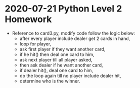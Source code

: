 # 2020-07-21 Python Level 2 Homework
* Reference to card3.py, modify code follow the logic below:
    - after every player include dealer get 2 cards in hand,
    - loop for player,
    - ask first player if they want another card,
    - if he hit() then deal one card to him,
    - ask next player till all player asked,
    - then ask dealer if he want another card,
    - if dealer hit(), deal one card to him,
    - do the loop again till no player include dealer hit,
    - determine who is the winner. 